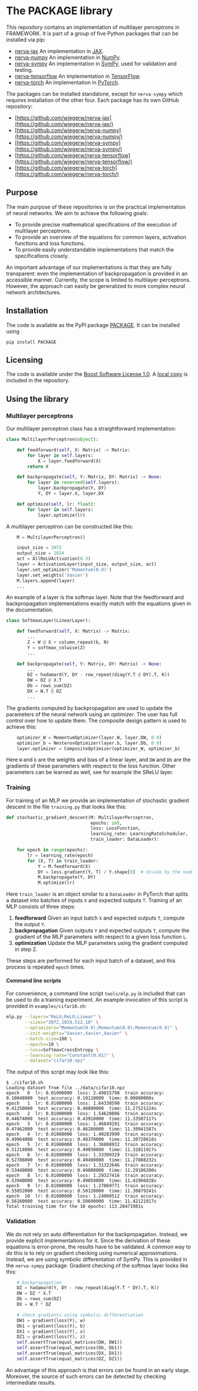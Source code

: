 # The PACKAGE library

This repository contains an implementation of multilayer perceptrons in FRAMEWORK.
It is part of a group of five Python packages that can be installed via pip:

* [nerva-jax](https://pypi.org/project/nerva_jax/) An implementation in [JAX](https://jax.readthedocs.io).
* [nerva-numpy](https://pypi.org/project/nerva_numpy/) An implementation in [NumPy](https://numpy.org).
* [nerva-sympy](https://pypi.org/project/nerva_sympy/) An implementation in [SymPy](https://www.sympy.org), used for validation and testing.
* [nerva-tensorflow](https://pypi.org/project/nerva_tensorflow/) An implementation in [TensorFlow](https://www.tensorflow.org/).
* [nerva-torch](https://pypi.org/project/nerva_torch/) An implementation in [PyTorch](https://pytorch.org/). 

The packages can be installed standalone, except for `nerva-sympy` which requires
installation of the other four. Each package has its own GitHub repository:

* [https://github.com/wiegerw/nerva-jax](https://github.com/wiegerw/nerva-jax/)
* [https://github.com/wiegerw/nerva-numpy](https://github.com/wiegerw/nerva-numpy/)
* [https://github.com/wiegerw/nerva-sympy](https://github.com/wiegerw/nerva-sympy/)
* [https://github.com/wiegerw/nerva-tensorflow](https://github.com/wiegerw/nerva-tensorflow/)
* [https://github.com/wiegerw/nerva-torch](https://github.com/wiegerw/nerva-torch/)

## Purpose

The main purpose of these repositories is on the practical implementation of
neural networks. We aim to achieve the following goals: 
* To provide precise mathematical specifications of the execution of multilayer perceptrons.
* To provide an overview of the equations for common layers, activation functions and loss functions.
* To provide easily understandable implementations that match the specifications closely.
 
An important advantage of our implementations is that they 
are fully transparent: even the implementation of
backpropagation is provided in an accessible manner. Currently, the scope is
limited to multilayer perceptrons. However, the approach can easily be
generalized to more complex neural network architectures.

## Installation

The code is available as the PyPI package [PACKAGE](https://pypi.org/project/PACKAGE/).
It can be installed using

```
pip install PACKAGE
```

## Licensing

The code is available under the [Boost Software License 1.0](http://www.boost.org/LICENSE_1_0.txt).
A [local copy](https://github.com/wiegerw/PACKAGE/blob/main/LICENSE) is included in the repository.

## Using the library

### Multilayer perceptrons
Our multilayer perceptron class has a straightforward implementation:
```python
class MultilayerPerceptron(object):

    def feedforward(self, X: Matrix) -> Matrix:
        for layer in self.layers:
            X = layer.feedforward(X)
        return X

    def backpropagate(self, Y: Matrix, DY: Matrix) -> None:
        for layer in reversed(self.layers):
            layer.backpropagate(Y, DY)
            Y, DY = layer.X, layer.DX

    def optimize(self, lr: float):
        for layer in self.layers:
            layer.optimize(lr)
```
A multilayer perceptron can be constructed like this:
```python
    M = MultilayerPerceptron()

    input_size = 3072
    output_size = 1024
    act = AllReLUActivation(0.3)
    layer = ActivationLayer(input_size, output_size, act)
    layer.set_optimizer('Momentum(0.9)')
    layer.set_weights('Xavier')   
    M.layers.append(layer)
    ...
```
An example of a layer is the softmax layer. Note that the feedforward and
backpropagation implementations exactly match with the equations given in the documentation.
```python
class SoftmaxLayer(LinearLayer):

    def feedforward(self, X: Matrix) -> Matrix:
        ...
        Z = W @ X + column_repeat(b, N)
        Y = softmax_colwise(Z)
        ...

    def backpropagate(self, Y: Matrix, DY: Matrix) -> None:
        ...
        DZ = hadamard(Y, DY - row_repeat(diag(Y.T @ DY).T, K))
        DW = DZ @ X.T
        Db = rows_sum(DZ)
        DX = W.T @ DZ
        ...
```
The gradients computed by backpropagation are used to update the parameters of
the neural network using an *optimizer*. The user has full control over how to
update them. The composite design pattern is used to achieve this:
```python
    optimizer_W = MomentumOptimizer(layer.W, layer.DW, 0.9)
    optimizer_b = NesterovOptimizer(layer.b, layer.Db, 0.9)
    layer.optimizer = CompositeOptimizer(optimizer_W, optimizer_b)
```
Here `W` and `b` are the weights and bias of a linear layer, and `DW` and
`Db` are the gradients of these parameters with respect to the loss function.
Other parameters can be learned as well, see for example the SReLU layer.

### Training

For training of an MLP we provide an implementation of stochastic gradient descent
in the file `training.py` that looks like this:

```python
def stochastic_gradient_descent(M: MultilayerPerceptron,
                                epochs: int,
                                loss: LossFunction,
                                learning_rate: LearningRateScheduler,
                                train_loader: DataLoader):

    for epoch in range(epochs):
        lr = learning_rate(epoch)
        for (X, T) in train_loader:
            Y = M.feedforward(X)
            DY = loss.gradient(Y, T) / Y.shape[0]  # divide by the number of examples
            M.backpropagate(Y, DY)
            M.optimize(lr)
```

Here `train_loader` is an object similar to a `DataLoader` in PyTorch that splits
a dataset into batches of inputs `X` and expected outputs `T`.
Training of an MLP consists of three steps:
1. **feedforward** Given an input batch `X` and expected outputs `T`, compute the output `Y`.
2. **backpropagation** Given outputs `Y` and expected outputs `T`, compute the
 gradient of the MLP parameters with respect to a given loss function `L`.
3. **optimization** Update the MLP parameters using the gradient computed in step 2.

These steps are performed for each input batch of a dataset, and this process is
repeated `epoch` times.

#### Command line scripts
For convenience, a command line script `tools/mlp.py` is included that can be
used to do a training experiment. An example invocation of this script is
provided in `examples/cifar10.sh`:

```bash
mlp.py --layers="ReLU;ReLU;Linear" \
       --sizes="3072,1024,512,10" \
       --optimizers="Momentum(0.9);Momentum(0.9);Momentum(0.9)" \
       --init-weights="Xavier,Xavier,Xavier" \
       --batch-size=100 \
       --epochs=10 \
       --loss=SoftmaxCrossEntropy \
       --learning-rate="Constant(0.01)" \
       --dataset="cifar10.npz"
```
The output of this script may look like this:
``` text
$ ./cifar10.sh 
Loading dataset from file ../data/cifar10.npz
epoch   0  lr: 0.01000000  loss: 2.49815798  train accuracy: 0.10048000  test accuracy: 0.10110000  time: 0.00000000s
epoch   1  lr: 0.01000000  loss: 1.64330590  train accuracy: 0.41250000  test accuracy: 0.40890000  time: 11.27521224s
epoch   2  lr: 0.01000000  loss: 1.54620886  train accuracy: 0.44674000  test accuracy: 0.43910000  time: 11.33507117s
epoch   3  lr: 0.01000000  loss: 1.46849191  train accuracy: 0.47462000  test accuracy: 0.46280000  time: 11.30941587s
epoch   4  lr: 0.01000000  loss: 1.40283990  train accuracy: 0.49964000  test accuracy: 0.48370000  time: 11.30728618s
epoch   5  lr: 0.01000000  loss: 1.36808932  train accuracy: 0.51214000  test accuracy: 0.49030000  time: 11.32811917s
epoch   6  lr: 0.01000000  loss: 1.33309329  train accuracy: 0.52786000  test accuracy: 0.49490000  time: 11.27888232s
epoch   7  lr: 0.01000000  loss: 1.31322646  train accuracy: 0.53440000  test accuracy: 0.49800000  time: 11.29106200s
epoch   8  lr: 0.01000000  loss: 1.29327416  train accuracy: 0.53940000  test accuracy: 0.49850000  time: 11.42966828s
epoch   9  lr: 0.01000000  loss: 1.27069771  train accuracy: 0.55052000  test accuracy: 0.50120000  time: 11.30879241s
epoch  10  lr: 0.01000000  loss: 1.24060512  train accuracy: 0.56160000  test accuracy: 0.50690000  time: 11.42121017s
Total training time for the 10 epochs: 113.28471981s
```

### Validation
We do not rely on auto differentiation for the backpropagation. Instead, we provide
explicit implementations for it. Since the derivation of these equations is
error-prone, the results have to be validated. A common way to do this is to
rely on gradient checking using numerical approximations. Instead, we are using
symbolic differentation of SymPy. This is provided in the `nerva-sympy` package.
Gradient checking of the softmax layer looks like this: 

```python
    # backpropagation
    DZ = hadamard(Y, DY - row_repeat(diag(Y.T * DY).T, K))
    DW = DZ * X.T
    Db = rows_sum(DZ)
    DX = W.T * DZ

    # check gradients using symbolic differentiation
    DW1 = gradient(loss(Y), w)
    Db1 = gradient(loss(Y), b)
    DX1 = gradient(loss(Y), x)
    DZ1 = gradient(loss(Y), z)
    self.assertTrue(equal_matrices(DW, DW1))
    self.assertTrue(equal_matrices(Db, Db1))
    self.assertTrue(equal_matrices(DX, DX1))
    self.assertTrue(equal_matrices(DZ, DZ1))
```
An advantage of this approach is that errors can be found in an early stage.
Moreover, the source of such errors can be detected by checking intermediate
results.
